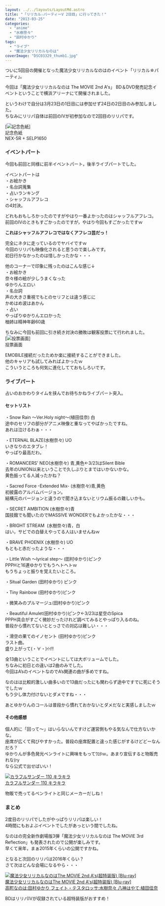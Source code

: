 ```yaml
---
layout: ../../layouts/LayoutMd.astro
title: "「リリカル☆パーティーV 2日目」に行ってきた！"
date: "2013-03-25"
categories: 
  - "anime"
  - "水樹奈々"
  - "田村ゆかり"
tags: 
  - "ライブ"
  - "魔法少女リリカルなのは"
coverImage: "DSC03329_thumb1.jpg"
---
```


ついに5回目の開催となった魔法少女リリカルなのはのイベント「リリカル☆パーティ」。

今回は「魔法少女リリカルなのは The MOVIE 2nd A's」 BD＆DVD発売記念イベントということで横浜アリーナにて開催されました。

というわけで自分は3月23日の1日目には参加せず24日の2日目のみ参加しました。  
ちなみにリリパ自体は前回のⅣが初参加なので2回目のリリパです。

[![記念色紙](/wp/images/DSC03329_thumb.jpg "記念色紙")]  
記念色紙  
NEX-5R + SELP1650

### イベントパート

今回も前回と同様に前半イベントパート，後半ライブパートでした。

イベントパートは  
・お絵かき  
・名台詞蒐集  
・占いランキング  
・シャッフルアフレコ  
の4対決。

どれもおもしろかったのですがやはり一番よかったのはシャッフルアフレコ。  
前回のⅣのときもすごかったのですが，やはり今回もすごかったですｗ

**これはシャッフルアフレコではなくアフレコ芸だっ！**

完全にネタに走っているのでヤバイですｗ  
今回のリリパも映像化されると思うので楽しみです。  
初日行かなかったのは惜しかったかな・・・

他のコーナーで印象に残ったのはこんな感じ↓  
・お絵かき  
奈々様の絵が少しうまくなった  
ゆかりんエロい  
・名台詞  
声の大きさ重視でもとのセリフとは違う感じに  
かめはめ波はあかん  
・占い  
やっぱりゆかりんエロかった  
柚姉は精神年齢60歳

ちなみに今回も前回に引き続き対決の勝敗は観客投票にて行われました。  
[![投票画面](/wp/images/IMG_1653_thumb.png "投票画面")]  
投票画面

EMOBILE接続だったためか楽に接続することができました。  
他のキャリアも試してみればよかったｗ  
こういうところも何気に進化してておもしろいです。

### ライブパート

占いのおかわりタイムを挟んでお待ちかねライブパート突入。

#### セットリスト

・Snow Rain ～Ver.Holy night～(植田佳奈) 白  
途中のセリフの部分がアニメ映像と重なってやばかったですね。  
あれは泣けるわぁ・・・

・ETERNAL BLAZE(水樹奈々) UO  
いきなりのエタブレ！  
やっぱり最高だわ。

・ROMANCERS' NEO(水樹奈々) 青,黄色←3/23はSilent Bible  
去年のUNION以来ということで久しぶりとまではいかないかな。  
黄色振ってる人減ったかね？

・Sacred Force -Extended Mix- (水樹奈々)青,黄色  
初披露のアルバムバージョン。  
結構元のバージョンと違うので聞き込まないとリウム振るの難しいかも。

・SECRET AMBITION (水樹奈々)青   
国技館でも聞いたのでMASSIVE WONDERでもよかったかな・・・

・BRIGHT STREAM  (水樹奈々)青，白  
はい，サビでの白替えやってる人はいませんねｗ

・BRAVE PHOENIX (水樹奈々) UO  
もともと赤だったような・・・

・Little Wish ～lyrical step～ (田村ゆかり)ピンク  
PPPHと16連ゆかりでもうヘトヘトｗ  
もうちょっと振りを覚えたいところ。

・Situal Garden (田村ゆかり) ピンク

・Tiny Rainbow (田村ゆかり)ピンク

・微笑みのプルマージュ(田村ゆかり)ピンク

・Beautiful Amulet(田村ゆかり)ピンク←3/23は星空のSpica  
PPPH具合がすごく微妙だったけれど調べてみるとやっぱり入るのね。  
普段から慣れてないととっさでの対応は難しい・・・

・滑空の果てのイノセント (田村ゆかり)ピンク  
ラスト曲。  
盛り上がって(・∀・)ｲｲ!!

全13曲ということでイベントにしては大ボリュームでした。  
ちなみに初日との違いは2曲のみでした。  
今回はA’sのイベントなのでA’s関連の曲が多めですね。

なのはは比較的激しい曲多いので13曲だったにも関わらず途中ですでに死にそうでしたｗ  
もう少し体力付けないとダメですね・・・

あとゆかりんのコールは普段から慣れておかないとダメだなと実感しましたｗ

#### その他感想

個人的に「回って～」はいらないんですけど運営側もやる気なんで仕方ないかな。  
座席が広くて飛びやすかった。普段の座席配置と違った感じがするけどどーなんだろ？  
ゆかりんが多色発光ペンライトに興味をもってﾜﾛﾀｗ。あまり宣伝すると物販売れな(ry  
なら公式で出せばいい！

[![カラフルサンダー 110 キラキラ](/wp/images/21xPQWKvdPL._SL160_.jpg)  
カラフルサンダー 110 キラキラ  
](https://www.amazon.co.jp/exec/obidos/ASIN/B00AQACA66/mizuka123-22/ref=nosim)

  
物販で売ってるペンライトと同じメーカーだしね！

### まとめ

2度目のリリパでしたがやっぱりリリパは楽しい！  
4時間にもおよぶイベントでしたがあっという間でしたね。

なのはの完全新作劇場版3弾「魔法少女リリカルなのは The MOVIE 3rd Reflection」も発表されたので公開が楽しみです。  
早くて来年，まぁ2015年くらいの公開ですかね。

となると次回のリリパは2016年くらい？  
さて次はどんな会場になるやら・・・

[![魔法少女リリカルなのはThe MOVIE 2nd A's(超特装版) [Blu-ray]](/wp/images/612IabvjaLL._SL160_.jpg)  
魔法少女リリカルなのはThe MOVIE 2nd A's(超特装版) \[Blu-ray\]  
高町なのは:田村ゆかり フェイト・テスタロッサ:水樹奈々 八神はやて:植田佳奈](https://www.amazon.co.jp/exec/obidos/ASIN/B00B1YFOUK/mizuka123-22/ref=nosim)

BDはリリパⅣが収録されている超特装版がおすすめ！
